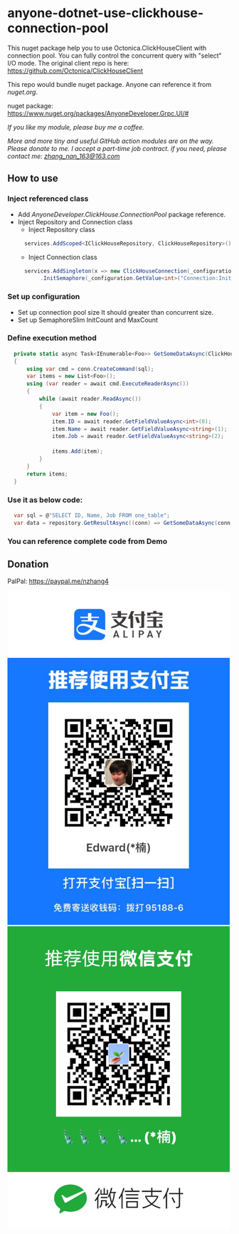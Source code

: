 # anyone-dotnet-use-clickhouse-connection-pool

This nuget package help you to use Octonica.ClickHouseClient with connection pool. You can fully control the concurrent query with "select" I/O mode. The original client repo is here: 
https://github.com/Octonica/ClickHouseClient

This repo would bundle nuget package. Anyone can reference it from *nuget.org*.

nuget package:
https://www.nuget.org/packages/AnyoneDeveloper.Grpc.UI/#

*If you like my module, please buy me a coffee.*

*More and more tiny and useful GitHub action modules are on the way. Please donate to me. I accept a part-time job contract. if you need, please contact me: zhang_nan_163@163.com*

## How to use

### Inject referenced class

- Add *AnyoneDeveloper.ClickHouse.ConnectionPool* package reference.
- Inject Repository and Connection class
  - Inject Repository class
  ```csharp
    services.AddScoped<IClickHouseRepository, ClickHouseRepository>();
  ```
  - Inject Connection class
  ```csharp
    services.AddSingleton(x => new ClickHouseConnection(_configuration.GetValue<int>("Connection:Count"), _configuration.GetValue<string>("ConnectionStrings:SRV"))
         .InitSemaphore(_configuration.GetValue<int>("Connection:InitialConcurrentCount"), _configuration.GetValue<int>("Connection:MaximumConcurrentCount")));
  ```

### Set up configuration

- Set up connection pool size
  It should greater than concurrent size.
- Set up SemaphoreSlim InitCount and MaxCount

### Define execution method

```csharp
  private static async Task<IEnumerable<Foo>> GetSomeDataAsync(ClickHouseConnection conn, string sql)
  {
      using var cmd = conn.CreateCommand(sql);
      var items = new List<Foo>();
      using (var reader = await cmd.ExecuteReaderAsync())
      {
          while (await reader.ReadAsync())
          {
              var item = new Foo();
              item.ID = await reader.GetFieldValueAsync<int>(0);
              item.Name = await reader.GetFieldValueAsync<string>(1);
              item.Job = await reader.GetFieldValueAsync<string>(2);

              items.Add(item);
          }
      }
      return items;
  }
```

### Use it as below code:

```csharp
  var sql = @"SELECT ID, Name, Job FROM one_table";
  var data = repository.GetResultAsync((conn) => GetSomeDataAsync(conn, sql));
```

### You can reference complete code from Demo

## Donation

PalPal: https://paypal.me/nzhang4

<img src="https://raw.githubusercontent.com/anyone-developer/anyone-dotnet-use-grpc-ui/main/misc/alipay.JPG" width="500">

<img src="https://raw.githubusercontent.com/anyone-developer/anyone-dotnet-use-grpc-ui/main/misc/webchat_pay.JPG" width="500">


